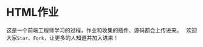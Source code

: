 HTML作业
====================================
这是一个前端工程师学习的过程，作业和收集的插件、源码都会上传进来。  
欢迎大家`Star`、`Fork`，让更多的人知道并加入进来！  

